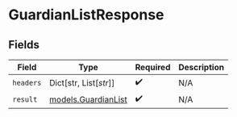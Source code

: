 # GuardianListResponse


## Fields

| Field                                            | Type                                             | Required                                         | Description                                      |
| ------------------------------------------------ | ------------------------------------------------ | ------------------------------------------------ | ------------------------------------------------ |
| `headers`                                        | Dict[str, List[*str*]]                           | :heavy_check_mark:                               | N/A                                              |
| `result`                                         | [models.GuardianList](../models/guardianlist.md) | :heavy_check_mark:                               | N/A                                              |